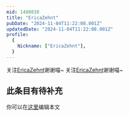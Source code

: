 ```yaml
---
mid: 1480838
title: "EricaZehnt"
pubDate: "2024-11-04T11:22:08.001Z"
updatedDate: "2024-11-04T11:22:08.001Z"
profile:
  {
    Nickname: ["EricaZehnt"],
  }
---
```


关注[EricaZehnt](https://space.bilibili.com/1480838)谢谢喵~ 关注[EricaZehnt](https://space.bilibili.com/1480838)谢谢喵~

## 此条目有待补充
你可以在[这里](https://github.com/Yuhanawa/VTuber.ICU-Content/edit/master/v/EricaZehnt/index.md)编辑本文
